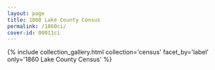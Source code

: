 ```yaml
---
layout: page
title: 1860 Lake County Census
permalink: /1860ci/
cover-id: 00011ci
---
```


{% include collection_gallery.html collection='census' facet_by='label' only='1860 Lake County Census' %}
